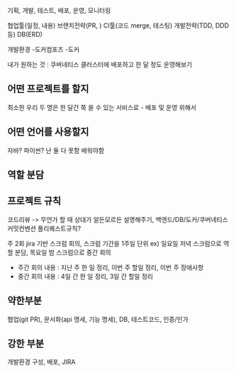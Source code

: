 기획, 개발, 테스트, 배포, 운영, 모니터링

협업툴(일정, 내용)
브랜치전략(PR, )
CI툴(코드 merge, 테스팅)
개발전략(TDD, DDD 등)
DB(ERD)

개발환경
-도커컴포즈
-도커





내가 원하는 것 : 쿠버네티스 클러스터에 배포하고 한 달 정도 운영해보기

## 어떤 프로젝트를 할지
최소한 우리 두 명은 한 달간 쭉 쓸 수 있는 서비스로 - 배포 및 운영 위해서

## 어떤 언어를 사용할지
자바? 파이썬? 난 둘 다 못함 배워야함

## 역할 분담

## 프로젝트 규칙
코드리뷰 -> 무언가 할 때 상대가 알든모르든 설명해주기, 백엔드/DB/도커/쿠버네티스
커밋컨벤션
풀리퀘스트규칙?

주 2회 jira 기반 스크럼 회의, 스크럼 기간을 1주일 단위
ex) 일요일 저녁 스크럼으로 역할 분담, 목요일 밤 스크럼으로 중간 회의
- 주간 회의 내용 : 지난 주 한 일 정리, 이번 주 할일 정리, 이번 주 장애사항
- 중간 회의 내용 : 4일 간 한 일 정리, 3일 간 할일 정리


## 약한부분

협업(git PR), 문서화(api 명세, 기능 명세), DB, 테스트코드, 인증/인가

## 강한 부분

개발환경 구성, 배포, JIRA